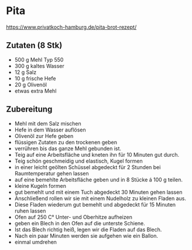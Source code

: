 # Pita

https://www.privatkoch-hamburg.de/pita-brot-rezept/

## Zutaten (8 Stk)

* 500 g Mehl Typ 550
* 300 g kaltes Wasser
* 12 g Salz 
* 10 g frische Hefe
* 20 g Olivenöl
* etwas extra Mehl

## Zubereitung

* Mehl mit dem Salz mischen
* Hefe in dem Wasser auflösen
* Olivenöl zur Hefe geben
* flüssigen Zutaten zu den trockenen geben
* verrühren bis das ganze Mehl gebunden ist. 
* Teig auf eine Arbeitsfläche und kneten ihn für 10 Minuten gut durch.
* Teig schön geschmeidig und elastisch, Kugel formen
* in einer leicht geölten Schüssel abgedeckt für 2 Stunden bei Raumtemperatur gehen lassen
* auf eine bemehlte Arbeitsfläche geben und in 8 Stücke á 100 g teilen.
* kleine Kugeln formen
* gut bemehlt und mit einem Tuch abgedeckt 30 Minuten gehen lassen
* Anschließend rollen wir sie mit einem Nudelholz zu kleinen Fladen aus. 
* Diese Fladen wiederum gut bemehlt und abgedeckt für 15 Minuten ruhen lassen
* Ofen auf 250 C° Unter- und Oberhitze aufheizen
* geben ein Blech in den Ofen auf die unterste Schiene.
* Ist das Blech richtig heiß, legen wir die Fladen auf das Blech.
* Nach ein paar Minuten werden sie aufgehen wie ein Ballon.
* einmal umdrehen
